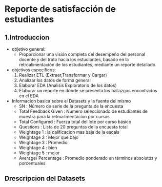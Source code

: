 # Reporte de satisfacción de estudiantes

## 1.Introduccion

* objetivo general:
    - Proporcionar una visión completa del desempeño del personal docente y del trato hacia los estudiantes, basado en la retroalimentación de los estudiantes, mediante un reporte detallado.
* objetivos especificos:
    1. Realizar ETL (Extraer,Transformar y Cargar) 
    2. Analizar los datos de forma general 
    3. Elaborar EDA (Analisis Exploratorio de los datos)
    4. Elaborar un reporte en donde se presenta los hallazgos encontrados en el EDA
* Informacion basica sobre el Datasets y la fuente del mismo 
    - SN : Número de serie de la pregunta de la encuesta
    - Total Feedback Given : Numero seleccionado de estudiantes de muestra para la retroalimentacion por cursos 
    - Total Configured : Fuerza total del lote por curso básico
    - Questions : Lista de 20 preguntas de la encuesta total
    - Weightage 1 : la calificacion mas baja de la escala
    - Weightage 2 : Mejor que bajo
    - Weightage 3 : Promedio
    - Weightage 4 : bien
    - Weightage 5 : mejor
    - Average/ Percentage : Promedio ponderado en términos absolutos y porcentuales

## Drescripcion del Datasets 
    
    